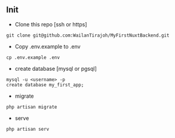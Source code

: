 ## Init

- Clone this repo [ssh or https]
```
git clone git@github.com:WailanTirajoh/MyFirstNuxtBackend.git
```
- Copy .env.example to .env
```
cp .env.example .env
```
- create database [mysql or pgsql]
```
mysql -u <username> -p
create database my_first_app;
```
- migrate
```
php artisan migrate
```
- serve
```
php artisan serv
```
